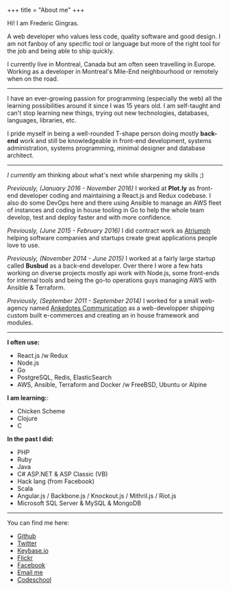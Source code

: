 +++
title = "About me"
+++

Hi! I am Frederic Gingras.

A web developer who values less code, quality software and good design. I am not
fanboy of any specific tool or language but more of the right tool for the job
and being able to ship quickly.

I currently live in Montreal, Canada but am often seen travelling in Europe.
Working as a developer in Montreal's Mile-End neighbourhood or remotely when
on the road.

-----

I have an ever-growing passion for programming (especially the web) all the
learning possibilities around it since I was 15 years old. I am self-taught
and can't stop learning new things, trying out new technologies, databases,
languages, libraries, etc.

I pride myself in being a well-rounded T-shape person doing mostly **back-end** work
and still be knowledgeable in front-end development, systems administration,
systems programming, minimal designer and database architect.

-----

_I currently_ am thinking about what's next while sharpening my skills ;)

_Previously, (January 2016 - November 2016)_ I worked at **Plot.ly** as
front-end developer coding and maintaining a React.js and Redux codebase.
I also do some DevOps here and there using Ansible to manage an AWS fleet
of instances and coding in house tooling in Go to help the whole team develop,
test and deploy faster and with more confidence.

_Previously, (June 2015 - February 2016)_ I did contract work as
[Atriumph](https://www.atriumph.com) helping software companies and startups
create great applications people love to use.

_Previously, (November 2014 - June 2015)_ I worked at a fairly large startup called
**Busbud** as a back-end developer. Over there I wore a few hats working on
diverse projects mostly api work with Node.js, some front-ends for internal
tools and being the go-to operations guys managing AWS with Ansible & Terraform.

_Previously, (September 2011 - September 2014)_ I worked for a small web-agency
named [Ankedotes Communication](http://anekdotes.com/) as a web-developper
shipping custom built e-commerces and creating an in house framework and modules.

-----

**I often use:**

- React.js /w Redux
- Node.js
- Go
- PostgreSQL, Redis, ElasticSearch
- AWS, Ansible, Terraform and Docker /w FreeBSD, Ubuntu or Alpine

**I am learning:**:

- Chicken Scheme
- Clojure
- C

**In the past I did:**

- PHP
- Ruby
- Java
- C# ASP.NET & ASP Classic (VB)
- Hack lang (from Facebook)
- Scala
- Angular.js / Backbone.js / Knockout.js / Mithril.js / Riot.js
- Microsoft SQL Server & MySQL & MongoDB

---

You can find me here:

- [Github](http://github.com/kiasaki)
- [Twitter](http://twitter.com/fredericgingras)
- [Keybase.io](https://keybase.io/kiasaki)
- [Flickr](https://www.flickr.com/photos/fredericgingras/)
- [Facebook](http://facebook.com/fredericagingras)
- [Email me](mailto:frederic@gingras.cc)
- [Codeschool](http://codeschool.com/users/kiasaki)
